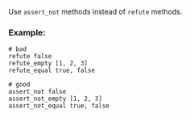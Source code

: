 
Use `assert_not` methods instead of `refute` methods.

### Example:
    # bad
    refute false
    refute_empty [1, 2, 3]
    refute_equal true, false

    # good
    assert_not false
    assert_not_empty [1, 2, 3]
    assert_not_equal true, false
